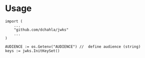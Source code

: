 # Usage
	
	import (
		...
		"github.com/dchahla/jwks"
	 	...
	)
	 
	AUDIENCE := os.Getenv("AUDIENCE") //  define audience (string)
	keys := jwks.InitKeySet() 

